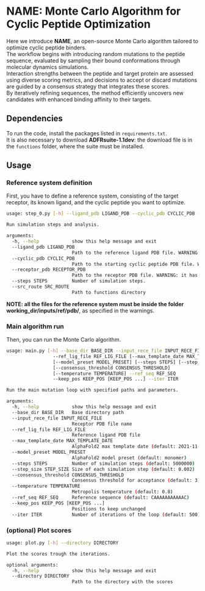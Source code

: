 # NAME: Monte Carlo Algorithm for Cyclic Peptide Optimization

Here we introduce **NAME**, an open-source Monte Carlo algorithm tailored to optimize cyclic peptide binders.  
The workflow begins with introducing random mutations to the peptide sequence, evaluated by sampling their bound conformations through molecular dynamics simulations.  
Interaction strengths between the peptide and target protein are assessed using diverse scoring metrics, and decisions to accept or discard mutations are guided by a consensus strategy that integrates these scores.  
By iteratively refining sequences, the method efficiently uncovers new candidates with enhanced binding affinity to their targets.

## Dependencies

To run the code, install the packages listed in `requirements.txt`.  
It is also necessary to download **ADFRsuite-1.1dev**: the download file is in the `functions` folder, where the suite must be installed.

## Usage

### Reference system definition
First, you have to define a reference system, consisting of the target receptor, its known ligand, and the cyclic peptide you want to optimize.
```bash
usage: step_0.py [-h] --ligand_pdb LIGAND_PDB --cyclic_pdb CYCLIC_PDB --receptor_pdb RECEPTOR_PDB [--steps STEPS] --src_route SRC_ROUTE

Run simulation steps and analysis.

arguments:
  -h, --help            show this help message and exit
  --ligand_pdb LIGAND_PDB
                        Path to the reference ligand PDB file. WARNING: it has to be inputs/ref/pdb/filename.pdb
  --cyclic_pdb CYCLIC_PDB
                        Path to the starting cyclic peptide PDB file. WARNING: it has to be inputs/ref/pdb/filename.pdb
  --receptor_pdb RECEPTOR_PDB
                        Path to the receptor PDB file. WARNING: it has to be inputs/ref/pdb/filename.pdb
  --steps STEPS         Number of simulation steps.
  --src_route SRC_ROUTE
                        Path to functions directory
```

**NOTE: all the files for the reference system must be inside the folder working_dir/inputs/ref/pdb/**, as specified in the warnings.

### Main algorithm run
Then, you can run the Monte Carlo algorithm.

```bash
usage: main.py [-h] --base_dir BASE_DIR --input_rece_file INPUT_RECE_FILE
                 --ref_lig_file REF_LIG_FILE [--max_template_date MAX_TEMPLATE_DATE]
                 [--model_preset MODEL_PRESET] [--steps STEPS] [--step_size STEP_SIZE]
                 [--consensus_threshold CONSENSUS_THRESHOLD]
                 [--temperature TEMPERATURE] --ref_seq REF_SEQ
                 --keep_pos KEEP_POS [KEEP_POS ...] --iter ITER 

Run the main mutation loop with specified paths and parameters.

arguments:
  -h, --help            show this help message and exit
  --base_dir BASE_DIR   Base directory path
  --input_rece_file INPUT_RECE_FILE
                        Receptor PDB file name
  --ref_lig_file REF_LIG_FILE
                        Reference ligand PDB file  
  --max_template_date MAX_TEMPLATE_DATE
                        AlphaFold2 max template date (default: 2021-11-01)
  --model_preset MODEL_PRESET
                        AlphaFold2 model preset (default: monomer)
  --steps STEPS         Number of simulation steps (default: 5000000)
  --step_size STEP_SIZE Size of each simulation step (default: 0.002)
  --consensus_threshold CONSENSUS_THRESHOLD
                        Consensus threshold for acceptance (default: 3)
  --temperature TEMPERATURE
                        Metropolis temperature (default: 0.8)
  --ref_seq REF_SEQ     Reference sequence (default: CAAAAAAAAAAAC)
  --keep_pos KEEP_POS [KEEP_POS ...]
                        Positions to keep unchanged
  --iter ITER           Number of iterations of the loop (default: 500)
```

### (optional) Plot scores
```bash
usage: plot.py [-h] --directory DIRECTORY

Plot the scores trough the iterations.

optional arguments:
  -h, --help            show this help message and exit
  --directory DIRECTORY
                        Path to the directory with the scores
```

